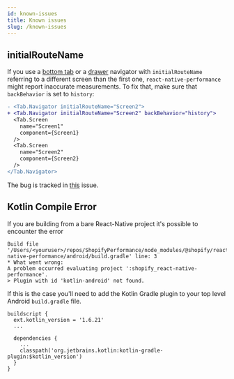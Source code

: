 ```yaml
---
id: known-issues
title: Known issues
slug: /known-issues
---
```


## initialRouteName

If you use a [bottom tab](https://reactnavigation.org/docs/bottom-tab-navigator) or a [drawer](https://reactnavigation.org/docs/drawer-navigator/) navigator with `initialRouteName` referring to a different screen than the first one, `react-native-performance` might report inaccurate measurements. To fix that, make sure that `backBehavior` is set to `history`:

```diff
- <Tab.Navigator initialRouteName="Screen2">
+ <Tab.Navigator initialRouteName="Screen2" backBehavior="history">
  <Tab.Screen
    name="Screen1"
    component={Screen1}
  />
  <Tab.Screen
    name="Screen2"
    component={Screen2}
  />
</Tab.Navigator>
```

The bug is tracked in [this](https://github.com/Shopify/react-native-performance/issues/118) issue.

## Kotlin Compile Error

If you are building from a bare React-Native project it's possible to encounter the error

```
Build file '/Users/<youruser>/repos/ShopifyPerformance/node_modules/@shopify/react-native-performance/android/build.gradle' line: 3
* What went wrong:
A problem occurred evaluating project ':shopify_react-native-performance'.
> Plugin with id 'kotlin-android' not found.
```

If this is the case you'll need to add the Kotlin Gradle plugin to your top level Android `build.gradle` file.

```
buildscript {
  ext.kotlin_version = '1.6.21'
  ...

  dependencies {
    ...
    classpath('org.jetbrains.kotlin:kotlin-gradle-plugin:$kotlin_version')
  }
}
```
